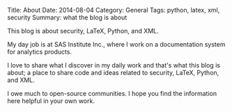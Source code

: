 Title: About
Date: 2014-08-04
Category: General
Tags: python, latex, xml, security
Summary: what the blog is about

This blog is about security, LaTeX, Python, and XML.

My day job is at SAS Institute Inc., where I work on a documentation system for analytics products. 

I love to share what I discover in my daily work and that's what this blog is about; a place to share code and ideas related to security, LaTeX, Python, and XML.

I owe much to open-source communities. I hope you find the information here helpful in your own work.
